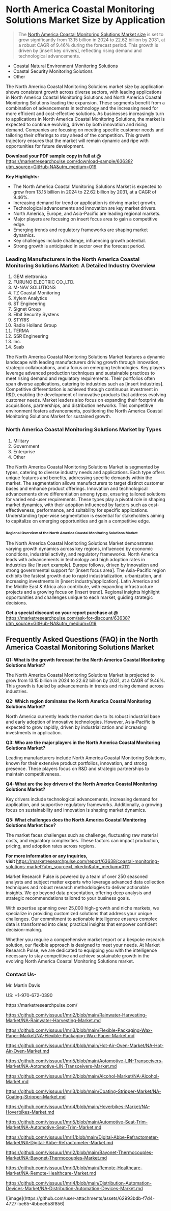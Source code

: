 <h1>North America Coastal Monitoring Solutions Market&nbsp;Size by Application</h1><blockquote><p>The <a href="https://marketresearchpulse.com/download-sample/63638?utm_source=GitHub-NA&amp;utm_medium=019">North America Coastal Monitoring Solutions Market size</a> is set to grow significantly from 13.15 billion in 2024 to 22.62 billion by 2031, at a robust CAGR of 9.46% during the forecast period. This growth is driven by [insert key drivers], reflecting rising demand and technological advancements.</p></blockquote><ul><li>Coastal Natural Environment Monitoring Solutions<li> Coastal Security Monitoring Solutions<li> Other</li></ul><p>The North America Coastal Monitoring Solutions market size by application shows consistent growth across diverse sectors, with leading applications in North America Coastal Monitoring Solutions and North America Coastal Monitoring Solutions leading the expansion. These segments benefit from a combination of advancements in technology and the increasing need for more efficient and cost-effective solutions. As businesses increasingly turn to applications in North America Coastal Monitoring Solutions, the market is expected to continue evolving, driven by both innovation and rising demand. Companies are focusing on meeting specific customer needs and tailoring their offerings to stay ahead of the competition. This growth trajectory ensures that the market will remain dynamic and ripe with opportunities for future development.</p><p><strong>Download your PDF sample copy in full at @ </strong><a href="https://marketresearchpulse.com/download-sample/63638?utm_source=GitHub-NA&amp;utm_medium=019">https://marketresearchpulse.com/download-sample/63638?utm_source=GitHub-NA&amp;utm_medium=019</a></p><p><strong>Key Highlights: </strong></p><ul><li>The North America Coastal Monitoring Solutions Market is expected to grow from 13.15 billion in 2024 to 22.62 billion by 2031, at a CAGR of 9.46%.</li><li>Increasing demand for trend or application is driving market growth.</li><li>Technological advancements and innovation are key market drivers.</li><li>North America, Europe, and Asia-Pacific are leading regional markets.</li><li>Major players are focusing on insert focus area to gain a competitive edge.</li><li>Emerging trends and regulatory frameworks are shaping market dynamics.</li><li>Key challenges include challenge, influencing growth potential.</li><li>Strong growth is anticipated in sector over the forecast period.</li></ul><h3>Leading Manufacturers in the North America Coastal Monitoring Solutions Market: A Detailed Industry Overview</h3><ol><li>GEM elettronica</li><li>FURUNO ELECTRIC CO.,LTD.</li><li>M-NAV SOLUTIONS</li><li>TZ Coastal Monitoring</li><li>Xylem Analytics</li><li>ST Engineering</li><li>Signet Group</li><li>Elbit Security Systens</li><li>STYRIS</li><li>Radio Holland Group</li><li>TERMA</li><li>SSR Engineering</li><li>Inc.</li><li>Saab</li></ol><div class="flex max-w-full flex-col flex-grow"><div class="min-h-8 text-message flex w-full flex-col items-end gap-2 whitespace-normal break-words [.text-message+&amp;]:mt-5" dir="auto" data-message-author-role="assistant" data-message-id="fd8432e4-4910-450d-b182-61b7bfb0a01f" data-message-model-slug="gpt-4o"><div class="flex w-full flex-col gap-1 empty:hidden first:pt-[3px]"><div class="markdown prose w-full break-words dark:prose-invert light"><p>The North America Coastal Monitoring Solutions Market features a dynamic landscape with leading manufacturers driving growth through innovation, strategic collaborations, and a focus on emerging technologies. Key players leverage advanced production techniques and sustainable practices to meet rising demand and regulatory requirements. Their portfolios often span diverse applications, catering to industries such as [insert industries]. Competitive differentiation is achieved through continuous investment in R&amp;D, enabling the development of innovative products that address evolving customer needs. Market leaders also focus on expanding their footprint via acquisitions, partnerships, and distribution networks. This competitive environment fosters advancements, positioning the North America Coastal Monitoring Solutions Market for sustained growth.</p></div></div></div></div><h3>North America Coastal Monitoring Solutions Market by Types</h3><ol><li>Military<li> Government<li> Enterprise<li> Other</li></ol><div class="flex max-w-full flex-col flex-grow"><div class="min-h-8 text-message flex w-full flex-col items-end gap-2 whitespace-normal break-words [.text-message+&amp;]:mt-5" dir="auto" data-message-author-role="assistant" data-message-id="084470be-0bb7-4664-bddf-5156b4f41249" data-message-model-slug="gpt-4o-mini"><div class="flex w-full flex-col gap-1 empty:hidden first:pt-[3px]"><div class="markdown prose w-full break-words dark:prose-invert light"><p>The North America Coastal Monitoring Solutions Market is segmented by types, catering to diverse industry needs and applications. Each type offers unique features and benefits, addressing specific demands within the market. The segmentation allows manufacturers to target distinct customer bases and enhance product offerings. Innovation and technological advancements drive differentiation among types, ensuring tailored solutions for varied end-user requirements. These types play a pivotal role in shaping market dynamics, with their adoption influenced by factors such as cost-effectiveness, performance, and suitability for specific applications. Understanding type-wise segmentation is essential for stakeholders aiming to capitalize on emerging opportunities and gain a competitive edge.</p></div></div></div></div><h3><span style="font-size: 11px;">Regional Overview of the North America Coastal Monitoring Solutions Market</span></h3><div class="flex max-w-full flex-col flex-grow"><div class="min-h-8 text-message flex w-full flex-col items-end gap-2 whitespace-normal break-words [.text-message+&amp;]:mt-5" dir="auto" data-message-author-role="assistant" data-message-id="e9038762-ce64-4e30-91c9-9bd413514231" data-message-model-slug="gpt-4o-mini"><div class="flex w-full flex-col gap-1 empty:hidden first:pt-[3px]"><div class="markdown prose w-full break-words dark:prose-invert light"><p>The North America Coastal Monitoring Solutions Market demonstrates varying growth dynamics across key regions, influenced by economic conditions, industrial activity, and regulatory frameworks. North America leads with advancements in technology and high adoption rates in industries like [insert example]. Europe follows, driven by innovation and strong governmental support for [insert focus area]. The Asia-Pacific region exhibits the fastest growth due to rapid industrialization, urbanization, and increasing investments in [insert industry/application]. Latin America and the Middle East &amp; Africa also contribute, with expanding infrastructure projects and a growing focus on [insert trend]. Regional insights highlight opportunities and challenges unique to each market, guiding strategic decisions.</p></div></div></div></div><p><strong>Get a special discount on your report purchase at @ </strong><a href="https://marketresearchpulse.com/ask-for-discount/63638?utm_source=GitHub-NA&amp;utm_medium=019">https://marketresearchpulse.com/ask-for-discount/63638?utm_source=GitHub-NA&amp;utm_medium=019</a></p><h2>Frequently Asked Questions (FAQ) in the North America Coastal Monitoring Solutions Market</h2><p><strong>Q1: What is the growth forecast for the North America Coastal Monitoring Solutions Market?</strong></p><p>The North America Coastal Monitoring Solutions Market is projected to grow from 13.15 billion in 2024 to 22.62 billion by 2031, at a CAGR of 9.46%. This growth is fueled by advancements in trends and rising demand across industries.</p><p><strong>Q2: Which region dominates the North America Coastal Monitoring Solutions Market?</strong></p><p>North America currently leads the market due to its robust industrial base and early adoption of innovative technologies. However, Asia-Pacific is expected to grow rapidly, driven by industrialization and increasing investments in application.</p><p><strong>Q3: Who are the major players in the North America Coastal Monitoring Solutions Market?</strong></p><p>Leading manufacturers include North America Coastal Monitoring Solutions, known for their extensive product portfolios, innovation, and strong presence. These players focus on R&amp;D and strategic partnerships to maintain competitiveness.</p><p><strong>Q4: What are the key drivers of the North America Coastal Monitoring Solutions Market?</strong></p><p>Key drivers include technological advancements, increasing demand for application, and supportive regulatory frameworks. Additionally, a growing focus on sustainability and innovation is shaping market dynamics.</p><p><strong>Q5: What challenges does the North America Coastal Monitoring Solutions Market face?</strong></p><p>The market faces challenges such as challenge, fluctuating raw material costs, and regulatory complexities. These factors can impact production, pricing, and adoption rates across regions.</p><p><strong>For more information or any inquiries, visit&nbsp;</strong><a href="https://marketresearchpulse.com/report/63638/coastal-monitoring-solutions-market?utm_source=Linkedin&utm_medium=0111">https://marketresearchpulse.com/report/63638/coastal-monitoring-solutions-market?utm_source=Linkedin&utm_medium=0111</a></p><p>Market Research Pulse is powered by a team of over 250 seasoned analysts and subject matter experts who leverage advanced data collection techniques and robust research methodologies to deliver actionable insights. We go beyond data presentation, offering deep analysis and strategic recommendations tailored to your business goals.</p><p>With expertise spanning over 25,000 high-growth and niche markets, we specialize in providing customized solutions that address your unique challenges. Our commitment to actionable intelligence ensures complex data is transformed into clear, practical insights that empower confident decision-making.</p><p>Whether you require a comprehensive market report or a bespoke research solution, our flexible approach is designed to meet your needs. At Market Research Pulse, we are dedicated to equipping you with the intelligence necessary to stay competitive and achieve sustainable growth in the evolving North America Coastal Monitoring Solutions market.</p><h3><strong>Contact Us-</strong></h3><p>Mr. Martin Davis</p><p>US: +1-970-672-0390</p><p>https://marketresearchpulse.com/</p><p><a href="https://github.com/vissuuu1/mri2/blob/main/Rainwater-Harvesting-Market/NA-Rainwater-Harvesting-Market.md">https://github.com/vissuuu1/mri2/blob/main/Rainwater-Harvesting-Market/NA-Rainwater-Harvesting-Market.md</a></p><p><a href="https://github.com/vissuuu1/mri3/blob/main/Flexible-Packaging-Wax-Paper-Market/NA-Flexible-Packaging-Wax-Paper-Market.md">https://github.com/vissuuu1/mri3/blob/main/Flexible-Packaging-Wax-Paper-Market/NA-Flexible-Packaging-Wax-Paper-Market.md</a></p><p><a href="https://github.com/vissuuu1/mri4/blob/main/Hot-Air-Oven-Market/NA-Hot-Air-Oven-Market.md">https://github.com/vissuuu1/mri4/blob/main/Hot-Air-Oven-Market/NA-Hot-Air-Oven-Market.md</a></p><p><a href="https://github.com/vissuuu1/mri5/blob/main/Aotomotive-LIN-Transceivers-Market/NA-Aotomotive-LIN-Transceivers-Market.md">https://github.com/vissuuu1/mri5/blob/main/Aotomotive-LIN-Transceivers-Market/NA-Aotomotive-LIN-Transceivers-Market.md</a></p><p><a href="https://github.com/vissuuu1/mri2/blob/main/Alcohol-Market/NA-Alcohol-Market.md">https://github.com/vissuuu1/mri2/blob/main/Alcohol-Market/NA-Alcohol-Market.md</a></p><p><a href="https://github.com/vissuuu1/mri3/blob/main/Coating-Stripper-Market/NA-Coating-Stripper-Market.md">https://github.com/vissuuu1/mri3/blob/main/Coating-Stripper-Market/NA-Coating-Stripper-Market.md</a></p><p><a href="https://github.com/vissuuu1/mri4/blob/main/Hoverbikes-Market/NA-Hoverbikes-Market.md">https://github.com/vissuuu1/mri4/blob/main/Hoverbikes-Market/NA-Hoverbikes-Market.md</a></p><p><a href="https://github.com/vissuuu1/mri5/blob/main/Automotive-Seat-Trim-Market/NA-Automotive-Seat-Trim-Market.md">https://github.com/vissuuu1/mri5/blob/main/Automotive-Seat-Trim-Market/NA-Automotive-Seat-Trim-Market.md</a></p><p><a href="https://github.com/vissuuu1/mri1/blob/main/Digital-Abbe-Refractometer-Market/NA-Digital-Abbe-Refractometer-Market.md">https://github.com/vissuuu1/mri1/blob/main/Digital-Abbe-Refractometer-Market/NA-Digital-Abbe-Refractometer-Market.md</a></p><p><a href="https://github.com/vissuuu1/mri2/blob/main/Bayonet-Thermocouples-Market/NA-Bayonet-Thermocouples-Market.md">https://github.com/vissuuu1/mri2/blob/main/Bayonet-Thermocouples-Market/NA-Bayonet-Thermocouples-Market.md</a></p><p><a href="https://github.com/vissuuu1/mri3/blob/main/Remote-Healthcare-Market/NA-Remote-Healthcare-Market.md">https://github.com/vissuuu1/mri3/blob/main/Remote-Healthcare-Market/NA-Remote-Healthcare-Market.md</a></p><p><a href="https://github.com/vissuuu1/mri4/blob/main/Distribution-Automation-Devices-Market/NA-Distribution-Automation-Devices-Market.md">https://github.com/vissuuu1/mri4/blob/main/Distribution-Automation-Devices-Market/NA-Distribution-Automation-Devices-Market.md</a></p>
![image](https://github.com/user-attachments/assets/62993bdb-f7d4-4727-be65-4bbee6b8f856)
